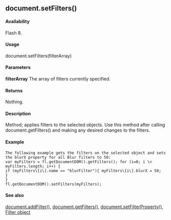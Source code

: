 ## document.setFilters()

#### Availability

Flash 8.

#### Usage

document.setFilters(filterArray)

#### Parameters

**filterArray** The array of filters currently specified.

#### Returns

Nothing.

#### Description

Method; applies filters to the selected objects. Use this method after calling document.getFilters() and making any desired changes to the filters.

#### Example

```
The following example gets the filters on the selected object and sets the blurX property for all Blur filters to 50:
var myFilters = fl.getDocumentDOM().getFilters(); for (i=0; i \< myFilters.length; i++) {
if (myFilters\[i\].name == "blurFilter"){ myFilters\[i\].blurX = 50;
}
}
fl.getDocumentDOM().setFilters(myFilters);

```
#### See also

[document.addFilter()](#_bookmark121), [document.getFilters()](#_bookmark207), [document.setFilterProperty()](#_bookmark288), [Filter object](#_bookmark425)
